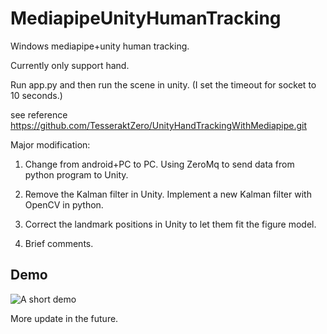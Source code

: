 # MediapipeUnityHumanTracking
Windows mediapipe+unity human tracking.

Currently only support hand.

Run app.py and then run the scene in unity. (I set the timeout for socket to 10 seconds.)

see reference https://github.com/TesseraktZero/UnityHandTrackingWithMediapipe.git

Major modification:

1. Change from android+PC to PC. Using ZeroMq to send data from python program to Unity.

2. Remove the Kalman filter in Unity. Implement a new Kalman filter with OpenCV in python.

3. Correct the landmark positions in Unity to let them fit the figure model.

4. Brief comments.

## Demo
![A short demo](demo.gif)

More update in the future.
